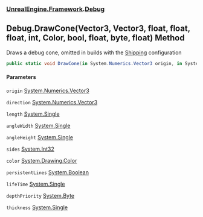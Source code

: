 ### [UnrealEngine.Framework](UnrealEngine_Framework.md 'UnrealEngine.Framework').[Debug](Debug.md 'UnrealEngine.Framework.Debug')
## Debug.DrawCone(Vector3, Vector3, float, float, float, int, Color, bool, float, byte, float) Method
Draws a debug cone, omitted in builds with the <a href="https://docs.unrealengine.com/en-US/Programming/Development/BuildConfigurations/index.html#buildconfigurationdescriptions">Shipping</a> configuration  
```csharp
public static void DrawCone(in System.Numerics.Vector3 origin, in System.Numerics.Vector3 direction, float length, float angleWidth, float angleHeight, int sides, System.Drawing.Color color, bool persistentLines=false, float lifeTime=-1f, byte depthPriority=0, float thickness=0f);
```
#### Parameters
<a name='UnrealEngine_Framework_Debug_DrawCone(System_Numerics_Vector3_System_Numerics_Vector3_float_float_float_int_System_Drawing_Color_bool_float_byte_float)_origin'></a>
`origin` [System.Numerics.Vector3](https://docs.microsoft.com/en-us/dotnet/api/System.Numerics.Vector3 'System.Numerics.Vector3')  
  
<a name='UnrealEngine_Framework_Debug_DrawCone(System_Numerics_Vector3_System_Numerics_Vector3_float_float_float_int_System_Drawing_Color_bool_float_byte_float)_direction'></a>
`direction` [System.Numerics.Vector3](https://docs.microsoft.com/en-us/dotnet/api/System.Numerics.Vector3 'System.Numerics.Vector3')  
  
<a name='UnrealEngine_Framework_Debug_DrawCone(System_Numerics_Vector3_System_Numerics_Vector3_float_float_float_int_System_Drawing_Color_bool_float_byte_float)_length'></a>
`length` [System.Single](https://docs.microsoft.com/en-us/dotnet/api/System.Single 'System.Single')  
  
<a name='UnrealEngine_Framework_Debug_DrawCone(System_Numerics_Vector3_System_Numerics_Vector3_float_float_float_int_System_Drawing_Color_bool_float_byte_float)_angleWidth'></a>
`angleWidth` [System.Single](https://docs.microsoft.com/en-us/dotnet/api/System.Single 'System.Single')  
  
<a name='UnrealEngine_Framework_Debug_DrawCone(System_Numerics_Vector3_System_Numerics_Vector3_float_float_float_int_System_Drawing_Color_bool_float_byte_float)_angleHeight'></a>
`angleHeight` [System.Single](https://docs.microsoft.com/en-us/dotnet/api/System.Single 'System.Single')  
  
<a name='UnrealEngine_Framework_Debug_DrawCone(System_Numerics_Vector3_System_Numerics_Vector3_float_float_float_int_System_Drawing_Color_bool_float_byte_float)_sides'></a>
`sides` [System.Int32](https://docs.microsoft.com/en-us/dotnet/api/System.Int32 'System.Int32')  
  
<a name='UnrealEngine_Framework_Debug_DrawCone(System_Numerics_Vector3_System_Numerics_Vector3_float_float_float_int_System_Drawing_Color_bool_float_byte_float)_color'></a>
`color` [System.Drawing.Color](https://docs.microsoft.com/en-us/dotnet/api/System.Drawing.Color 'System.Drawing.Color')  
  
<a name='UnrealEngine_Framework_Debug_DrawCone(System_Numerics_Vector3_System_Numerics_Vector3_float_float_float_int_System_Drawing_Color_bool_float_byte_float)_persistentLines'></a>
`persistentLines` [System.Boolean](https://docs.microsoft.com/en-us/dotnet/api/System.Boolean 'System.Boolean')  
  
<a name='UnrealEngine_Framework_Debug_DrawCone(System_Numerics_Vector3_System_Numerics_Vector3_float_float_float_int_System_Drawing_Color_bool_float_byte_float)_lifeTime'></a>
`lifeTime` [System.Single](https://docs.microsoft.com/en-us/dotnet/api/System.Single 'System.Single')  
  
<a name='UnrealEngine_Framework_Debug_DrawCone(System_Numerics_Vector3_System_Numerics_Vector3_float_float_float_int_System_Drawing_Color_bool_float_byte_float)_depthPriority'></a>
`depthPriority` [System.Byte](https://docs.microsoft.com/en-us/dotnet/api/System.Byte 'System.Byte')  
  
<a name='UnrealEngine_Framework_Debug_DrawCone(System_Numerics_Vector3_System_Numerics_Vector3_float_float_float_int_System_Drawing_Color_bool_float_byte_float)_thickness'></a>
`thickness` [System.Single](https://docs.microsoft.com/en-us/dotnet/api/System.Single 'System.Single')  
  
